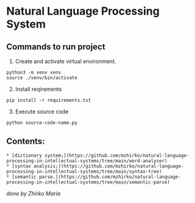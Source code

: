 # Natural Language Processing System

## Commands to run project

1. Create and activate virtual environment.

```terminal
python3 -m venv venv
source ./venv/bin/activate
```

2. Install reqirements

```terminal
pip install -r requirements.txt
```

3. Execute source code

```terminal
python source-code-name.py
```

## Contents:

    * [dictionary system;](https://github.com/mzhirko/natural-language-processing-in-intellectual-systems/tree/main/word-analyser)
    * [syntax analysis;](https://github.com/mzhirko/natural-language-processing-in-intellectual-systems/tree/main/syntax-tree)
    * [semantic parse.](https://github.com/mzhirko/natural-language-processing-in-intellectual-systems/tree/main/semantic-parse)
_done by Zhirko Maria_
